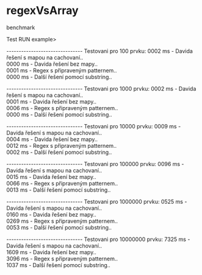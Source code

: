 # regexVsArray
benchmark

Test RUN example>

------------------------------- Testovani pro 100 prvku: 
0002 ms - Davida řešení s mapou na cachovaní..<br/>
0000 ms - Davida řešení bez mapy..<br/>
0001 ms - Regex s připraveným patternem..<br/>
0000 ms - Další řešení pomocí substring..<br/>

------------------------------- Testovani pro 1000 prvku: 
0002 ms - Davida řešení s mapou na cachovaní..<br/>
0001 ms - Davida řešení bez mapy..<br/>
0006 ms - Regex s připraveným patternem..<br/>
0000 ms - Další řešení pomocí substring..<br/>

------------------------------- Testovani pro 10000 prvku: 
0009 ms - Davida řešení s mapou na cachovaní..<br/>
0004 ms - Davida řešení bez mapy..<br/>
0012 ms - Regex s připraveným patternem..<br/>
0002 ms - Další řešení pomocí substring..<br/>

------------------------------- Testovani pro 100000 prvku: 
0096 ms - Davida řešení s mapou na cachovaní..<br/>
0015 ms - Davida řešení bez mapy..<br/>
0066 ms - Regex s připraveným patternem..<br/>
0013 ms - Další řešení pomocí substring..<br/>

------------------------------- Testovani pro 1000000 prvku: 
0525 ms - Davida řešení s mapou na cachovaní..<br/>
0160 ms - Davida řešení bez mapy..<br/>
0269 ms - Regex s připraveným patternem..<br/>
0053 ms - Další řešení pomocí substring..<br/>

------------------------------- Testovani pro 10000000 prvku: 
7325 ms - Davida řešení s mapou na cachovaní..<br/>
1609 ms - Davida řešení bez mapy..<br/>
3096 ms - Regex s připraveným patternem..<br/>
1037 ms - Další řešení pomocí substring..<br/>
